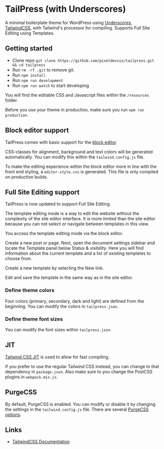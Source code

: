 # TailPress (with Underscores)
A minimal boilerplate theme for WordPress using [Underscores](https://underscores.me/), [TailwindCSS](https://tailwindcss.com/), with Tailwind's processor for compiling. Supports Full Site Editing using Templates.

## Getting started
* Clone repo `git clone https://github.com/pixeldevsio/tailpress.git && cd tailpress`
* Run `rm -rf .git` to remove git.
* Run `npm install`
* Run `npm run development`
* Run `npm run watch` to start developing

You will find the editable CSS and Javascript files within the `/resources` folder.

Before you use your theme in production, make sure you run `npm run production`.

## Block editor support
TailPress comes with basic support for the [block editor](https://wordpress.org/support/article/wordpress-editor/).

CSS-classes for alignment, background and text colors will be generated automatically. You can modify this within the `tailwind.config.js` file.

To make the editing experience within the block editor more in line with the front end styling, a `editor-style.css` is generated. This file is only compiled on production builds.

## Full Site Editing support
TailPress is now updated to support Full Site Editing.

The template editing mode is a way to edit the website without the complexity of the site editor interface.
It is more limited than the site editor because you can not select or navigate between templates in this view.

You access the template editing mode via the block editor.

Create a new post or page. Next, open the document settings sidebar and locate the Template panel below Status & visibility.
Here you will find information about the current template and a list of existing templates to choose from.

Create a new template by selecting the New link.

Edit and save the template in the same way as in the site editor.

### Define theme colors
Four colors (primary, secondary, dark and light) are defined from the beginning. You can modify the colors in `tailpress.json`.

### Define theme font sizes
You can modify the font sizes within `tailpress.json`.

## JIT
[Tailwind CSS JIT](https://github.com/tailwindlabs/tailwindcss-jit) is used to allow for fast compiling.

If you prefer to use the regular Tailwind CSS instead, you can change to that dependency in `package.json`.
Also make sure to you change the PostCSS plugins in `webpack.mix.js`.

## PurgeCSS
By default, PurgeCSS is enabled. You can modify or disable it by changing the settings in the `tailwind.config.js` file. There are several [PurgeCSS options](https://tailwindcss.com/docs/optimizing-for-production#purge-css-options).

## Links
* [TailwindCSS Documentation](https://tailwindcss.com/docs)
